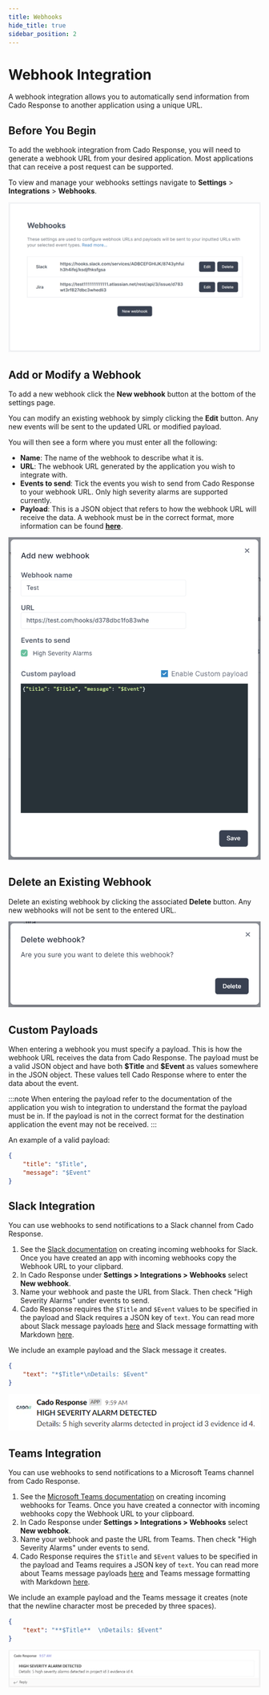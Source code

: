 ```yaml
---
title: Webhooks
hide_title: true
sidebar_position: 2
---
```

# Webhook Integration
A webhook integration allows you to automatically send information from Cado Response to another application using a unique URL.

## Before You Begin
To add the webhook integration from Cado Response, you will need to generate a webhook URL from your desired application. Most applications that can receive a post request can be supported.

To view and manage your webhooks settings navigate to **Settings** > **Integrations** > **Webhooks**.

![Webhooks settings page](/img/webhooks-settings.png)

## Add or Modify a Webhook
To add a new webhook click the **New webhook** button at the bottom of the settings page.

You can modify an existing webhook by simply clicking the **Edit** button. Any new events will be sent to the updated URL or modified payload.

You will then see a form where you must enter all the following:
- **Name**: The name of the webhook to describe what it is.
- **URL**: The webhook URL generated by the application you wish to integrate with.
- **Events to send**: Tick the events you wish to send from Cado Response to your webhook URL. Only high severity alarms are supported currently.
- **Payload**: This is a JSON object that refers to how the webhook URL will receive the data. A webhook must be in the correct format, more information can be found **[here](#custom-payloads)**.

![Adding a new webhook](/img/webhooks-new.png)

## Delete an Existing Webhook
Delete an existing webhook by clicking the associated **Delete** button. Any new webhooks will not be sent to the entered URL.

![Deleting a webhook](/img/webhooks-delete.png)

## Custom Payloads
When entering a webhook you must specify a payload. This is how the webhook URL receives the data from Cado Response. The payload must be a valid JSON object and have both **\$Title** and **\$Event** as values somewhere in the JSON object. These values tell Cado Response where to enter the data about the event.

:::note
When entering the payload refer to the documentation of the application you wish to integration to understand the format the payload must be in. If the payload is not in the correct format for the destination application the event may not be received.
:::

An example of a valid payload:
```json
{
    "title": "$Title",
    "message": "$Event"
}
```

## Slack Integration
You can use webhooks to send notifications to a Slack channel from Cado Response.

1. See the [Slack documentation](https://api.slack.com/messaging/webhooks#create_a_webhook) on creating incoming webhooks for Slack. Once you have created an app with incoming webhooks copy the Webhook URL to your clipbard.
2. In Cado Response under **Settings > Integrations > Webhooks** select **New webhook**.
6. Name your webhook and paste the URL from Slack. Then check "High Severity Alarms" under events to send. 
7. Cado Response requires the `$Title` and `$Event` values to be specified in the payload and Slack requires a JSON key of `text`. You can read more about Slack message payloads [here](https://api.slack.com/reference/messaging/payload) and Slack message formatting with Markdown [here](https://api.slack.com/messaging/composing). 

We include an example payload and the Slack message it creates.

```json
{
    "text": "*$Title*\nDetails: $Event"
}
```

![Slack message](/img/slack-message.png)

## Teams Integration
You can use webhooks to send notifications to a Microsoft Teams channel from Cado Response.

1. See the [Microsoft Teams documentation](https://docs.microsoft.com/en-us/microsoftteams/platform/webhooks-and-connectors/how-to/add-incoming-webhook) on creating incoming webhooks for Teams. Once you have created a connector with incoming webhooks copy the Webhook URL to your clipboard.
2. In Cado Response under **Settings > Integrations > Webhooks** select **New webhook**.
6. Name your webhook and paste the URL from Teams. Then check "High Severity Alarms" under events to send. 
7. Cado Response requires the `$Title` and `$Event` values to be specified in the payload and Teams requires a JSON key of `text`. You can read more about Teams message payloads [here](https://docs.microsoft.com/en-us/microsoftteams/platform/webhooks-and-connectors/how-to/connectors-using?tabs=cURL) and Teams message formatting with Markdown [here](https://docs.microsoft.com/en-us/microsoftteams/platform/task-modules-and-cards/cards/cards-format?tabs=adaptive-md%2Cconnector-html). 

We include an example payload and the Teams message it creates (note that the newline character most be preceded by three spaces).

```json
{
    "text": "**$Title**  \nDetails: $Event"
}
```

![Teams message](/img/teams-message.png)
